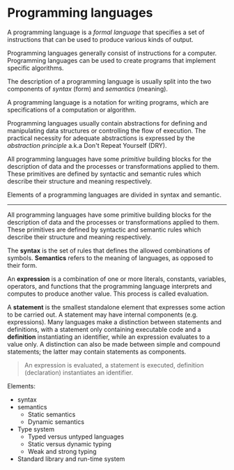 # Programming languages


A programming language is a _formal language_ that specifies a set of instructions that can be used to produce various kinds of output. 

Programming languages generally consist of instructions for a computer. Programming languages can be used to create programs that implement specific algorithms.

The description of a programming language is usually split into the two components of _syntax_ (form) and _semantics_ (meaning).

A programming language is a notation for writing programs, which are specifications of a computation or algorithm.

Programming languages usually contain abstractions for defining and manipulating data structures or controlling the flow of execution. The practical necessity for adequate abstractions is expressed by the _abstraction principle_ a.k.a Don't Repeat Yourself (DRY).

All programming languages have some _primitive_ building blocks for the description of data and the processes or transformations applied to them. These primitives are defined by syntactic and semantic rules which describe their structure and meaning respectively. 

Elements of a programming languages are divided in syntax and semantic.

---

All programming languages have some primitive building blocks for the description of data and the processes or transformations applied to them. These primitives are defined by syntactic and semantic rules which describe their structure and meaning respectively.

The **syntax** is the set of rules that defines the allowed combinations of symbols. **Semantics** refers to the meaning of languages, as opposed to their form.

An **expression** is a combination of one or more literals, constants, variables, operators, and functions that the programming language interprets and computes to produce another value. This process is called evaluation.

A **statement** is the smallest standalone element that expresses some action to be carried out. A statement may have internal components (e.g. expressions). Many languages make a distinction between statements and definitions, with a statement only containing executable code and a **definition** instantiating an identifier, while an expression evaluates to a value only. A distinction can also be made between simple and compound statements; the latter may contain statements as components.

> An expression is evaluated, a statement is executed, definition (declaration) instantiates an identifier.



Elements: 
- syntax
- semantics
  - Static semantics
  - Dynamic semantics
- Type system
  - Typed versus untyped languages
  - Static versus dynamic typing
  - Weak and strong typing
- Standard library and run-time system



